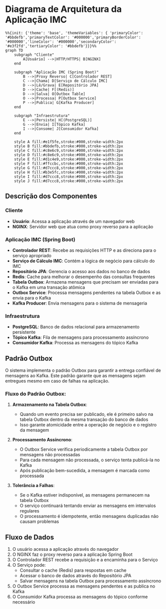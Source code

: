 # Diagrama de Arquitetura da Aplicação IMC

```mermaid
%%{init: {'theme': 'base', 'themeVariables': { 'primaryColor': '#bbdefb','primaryTextColor': '#000000','primaryBorderColor': '#000000','lineColor': '#000000','secondaryColor': '#e3f2fd','tertiaryColor': '#bbdefb'}}}%%
graph TD
    subgraph "Cliente"
        A[Usuário] -->|HTTP/HTTPS| B[NGINX]
    end

    subgraph "Aplicação IMC (Spring Boot)"
        B -->|Proxy Reverso| C[Controlador REST]
        C -->|Chama| D[Serviço de Cálculo IMC]
        D -->|Lê/Grava| E[Repositório JPA]
        D -->|Cache| F[(Redis)]
        D -->|Salva| O[Outbox Table]
        O -->|Processa| P[Outbox Service]
        P -->|Publica| G[Kafka Producer]
    end

    subgraph "Infraestrutura"
        E -->|Persiste| H[(PostgreSQL)]
        G -->|Envia| I[Tópico Kafka]
        I -->|Consome| J[Consumidor Kafka]
    end

    style A fill:#e1f5fe,stroke:#000,stroke-width:2px
    style B fill:#bbdefb,stroke:#000,stroke-width:2px
    style C fill:#c8e6c9,stroke:#000,stroke-width:2px
    style D fill:#c8e6c9,stroke:#000,stroke-width:2px
    style E fill:#d1c4e9,stroke:#000,stroke-width:2px
    style F fill:#ffccbc,stroke:#000,stroke-width:2px
    style G fill:#d7ccc8,stroke:#000,stroke-width:2px
    style H fill:#b3e5fc,stroke:#000,stroke-width:2px
    style I fill:#d7ccc8,stroke:#000,stroke-width:2px
    style J fill:#d7ccc8,stroke:#000,stroke-width:2px
```

## Descrição dos Componentes

### Cliente
- **Usuário**: Acessa a aplicação através de um navegador web
- **NGINX**: Servidor web que atua como proxy reverso para a aplicação

### Aplicação IMC (Spring Boot)
- **Controlador REST**: Recebe as requisições HTTP e as direciona para o serviço apropriado
- **Serviço de Cálculo IMC**: Contém a lógica de negócio para cálculo do IMC
- **Repositório JPA**: Gerencia o acesso aos dados no banco de dados
- **Redis**: Cache para melhorar o desempenho das consultas frequentes
- **Tabela Outbox**: Armazena mensagens que precisam ser enviadas para o Kafka em uma transação atômica
- **Outbox Service**: Processa mensagens pendentes na tabela Outbox e as envia para o Kafka
- **Kafka Producer**: Envia mensagens para o sistema de mensageria

### Infraestrutura
- **PostgreSQL**: Banco de dados relacional para armazenamento persistente
- **Tópico Kafka**: Fila de mensagens para processamento assíncrono
- **Consumidor Kafka**: Processa as mensagens do tópico Kafka

## Padrão Outbox
O sistema implementa o padrão Outbox para garantir a entrega confiável de mensagens ao Kafka. Este padrão garante que as mensagens sejam entregues mesmo em caso de falhas na aplicação.

### Fluxo do Padrão Outbox:
1. **Armazenamento na Tabela Outbox**:
   - Quando um evento precisa ser publicado, ele é primeiro salvo na tabela Outbox dentro da mesma transação do banco de dados
   - Isso garante atomicidade entre a operação de negócio e o registro da mensagem

2. **Processamento Assíncrono**:
   - O Outbox Service verifica periodicamente a tabela Outbox por mensagens não processadas
   - Para cada mensagem não processada, o serviço tenta publicá-la no Kafka
   - Após publicação bem-sucedida, a mensagem é marcada como processada

3. **Tolerância a Falhas**:
   - Se o Kafka estiver indisponível, as mensagens permanecem na tabela Outbox
   - O serviço continuará tentando enviar as mensagens em intervalos regulares
   - O processamento é idempotente, então mensagens duplicadas não causam problemas

## Fluxo de Dados
1. O usuário acessa a aplicação através do navegador
2. O NGINX faz o proxy reverso para a aplicação Spring Boot
3. O Controlador REST recebe a requisição e a encaminha para o Serviço
4. O Serviço pode:
   - Consultar o cache (Redis) para respostas em cache
   - Acessar o banco de dados através do Repositório JPA
   - Salvar mensagens na tabela Outbox para processamento assíncrono
5. O Outbox Service processa as mensagens pendentes e as publica no Kafka
6. O Consumidor Kafka processa as mensagens do tópico conforme necessário
